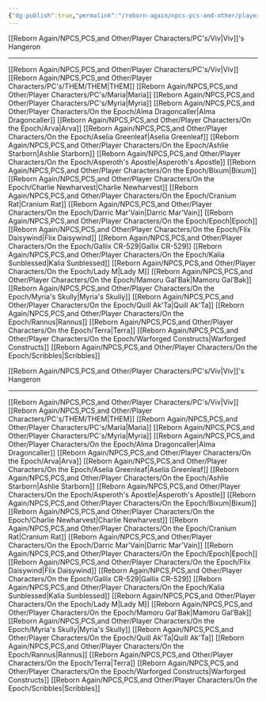 ```yaml
---
{"dg-publish":true,"permalink":"/reborn-again/npcs-pcs-and-other/player-characters/on-the-epoch/kalia-sunblessed/"}
---
```


[[Reborn Again/NPCS,PCS,and Other/Player Characters/PC's/Viv\|Viv]]'s Hangeron

---
[[Reborn Again/NPCS,PCS,and Other/Player Characters/PC's/Viv\|Viv]]
[[Reborn Again/NPCS,PCS,and Other/Player Characters/PC's/THEM/THEM\|THEM]]
[[Reborn Again/NPCS,PCS,and Other/Player Characters/PC's/Maria\|Maria]]
[[Reborn Again/NPCS,PCS,and Other/Player Characters/PC's/Myria\|Myria]]
[[Reborn Again/NPCS,PCS,and Other/Player Characters/On the Epoch/Alma Dragoncaller\|Alma Dragoncaller]]
[[Reborn Again/NPCS,PCS,and Other/Player Characters/On the Epoch/Arva\|Arva]]
[[Reborn Again/NPCS,PCS,and Other/Player Characters/On the Epoch/Aselia Greenleaf\|Aselia Greenleaf]]
[[Reborn Again/NPCS,PCS,and Other/Player Characters/On the Epoch/Ashlie Starborn\|Ashlie Starborn]]
[[Reborn Again/NPCS,PCS,and Other/Player Characters/On the Epoch/Asperoth's Apostle\|Asperoth's Apostle]]
[[Reborn Again/NPCS,PCS,and Other/Player Characters/On the Epoch/Bixum\|Bixum]]
[[Reborn Again/NPCS,PCS,and Other/Player Characters/On the Epoch/Charlie Newharvest\|Charlie Newharvest]]
[[Reborn Again/NPCS,PCS,and Other/Player Characters/On the Epoch/Cranium Rat\|Cranium Rat]]
[[Reborn Again/NPCS,PCS,and Other/Player Characters/On the Epoch/Darric Mar'Vain\|Darric Mar'Vain]]
[[Reborn Again/NPCS,PCS,and Other/Player Characters/On the Epoch/Epoch\|Epoch]]
[[Reborn Again/NPCS,PCS,and Other/Player Characters/On the Epoch/Flix Daisywind\|Flix Daisywind]]
[[Reborn Again/NPCS,PCS,and Other/Player Characters/On the Epoch/Gallix CR-529\|Gallix CR-529]]
[[Reborn Again/NPCS,PCS,and Other/Player Characters/On the Epoch/Kalia Sunblessed\|Kalia Sunblessed]]
[[Reborn Again/NPCS,PCS,and Other/Player Characters/On the Epoch/Lady M\|Lady M]]
[[Reborn Again/NPCS,PCS,and Other/Player Characters/On the Epoch/Mamoru Gal’Bak\|Mamoru Gal’Bak]]
[[Reborn Again/NPCS,PCS,and Other/Player Characters/On the Epoch/Myria's Skully\|Myria's Skully]]
[[Reborn Again/NPCS,PCS,and Other/Player Characters/On the Epoch/Quill Ak'Ta\|Quill Ak'Ta]]
[[Reborn Again/NPCS,PCS,and Other/Player Characters/On the Epoch/Rannus\|Rannus]]
[[Reborn Again/NPCS,PCS,and Other/Player Characters/On the Epoch/Terra\|Terra]]
[[Reborn Again/NPCS,PCS,and Other/Player Characters/On the Epoch/Warforged Constructs\|Warforged Constructs]]
[[Reborn Again/NPCS,PCS,and Other/Player Characters/On the Epoch/Scribbles\|Scribbles]]

[[Reborn Again/NPCS,PCS,and Other/Player Characters/PC's/Viv\|Viv]]'s Hangeron

---
[[Reborn Again/NPCS,PCS,and Other/Player Characters/PC's/Viv\|Viv]]
[[Reborn Again/NPCS,PCS,and Other/Player Characters/PC's/THEM/THEM\|THEM]]
[[Reborn Again/NPCS,PCS,and Other/Player Characters/PC's/Maria\|Maria]]
[[Reborn Again/NPCS,PCS,and Other/Player Characters/PC's/Myria\|Myria]]
[[Reborn Again/NPCS,PCS,and Other/Player Characters/On the Epoch/Alma Dragoncaller\|Alma Dragoncaller]]
[[Reborn Again/NPCS,PCS,and Other/Player Characters/On the Epoch/Arva\|Arva]]
[[Reborn Again/NPCS,PCS,and Other/Player Characters/On the Epoch/Aselia Greenleaf\|Aselia Greenleaf]]
[[Reborn Again/NPCS,PCS,and Other/Player Characters/On the Epoch/Ashlie Starborn\|Ashlie Starborn]]
[[Reborn Again/NPCS,PCS,and Other/Player Characters/On the Epoch/Asperoth's Apostle\|Asperoth's Apostle]]
[[Reborn Again/NPCS,PCS,and Other/Player Characters/On the Epoch/Bixum\|Bixum]]
[[Reborn Again/NPCS,PCS,and Other/Player Characters/On the Epoch/Charlie Newharvest\|Charlie Newharvest]]
[[Reborn Again/NPCS,PCS,and Other/Player Characters/On the Epoch/Cranium Rat\|Cranium Rat]]
[[Reborn Again/NPCS,PCS,and Other/Player Characters/On the Epoch/Darric Mar'Vain\|Darric Mar'Vain]]
[[Reborn Again/NPCS,PCS,and Other/Player Characters/On the Epoch/Epoch\|Epoch]]
[[Reborn Again/NPCS,PCS,and Other/Player Characters/On the Epoch/Flix Daisywind\|Flix Daisywind]]
[[Reborn Again/NPCS,PCS,and Other/Player Characters/On the Epoch/Gallix CR-529\|Gallix CR-529]]
[[Reborn Again/NPCS,PCS,and Other/Player Characters/On the Epoch/Kalia Sunblessed\|Kalia Sunblessed]]
[[Reborn Again/NPCS,PCS,and Other/Player Characters/On the Epoch/Lady M\|Lady M]]
[[Reborn Again/NPCS,PCS,and Other/Player Characters/On the Epoch/Mamoru Gal’Bak\|Mamoru Gal’Bak]]
[[Reborn Again/NPCS,PCS,and Other/Player Characters/On the Epoch/Myria's Skully\|Myria's Skully]]
[[Reborn Again/NPCS,PCS,and Other/Player Characters/On the Epoch/Quill Ak'Ta\|Quill Ak'Ta]]
[[Reborn Again/NPCS,PCS,and Other/Player Characters/On the Epoch/Rannus\|Rannus]]
[[Reborn Again/NPCS,PCS,and Other/Player Characters/On the Epoch/Terra\|Terra]]
[[Reborn Again/NPCS,PCS,and Other/Player Characters/On the Epoch/Warforged Constructs\|Warforged Constructs]]
[[Reborn Again/NPCS,PCS,and Other/Player Characters/On the Epoch/Scribbles\|Scribbles]]

